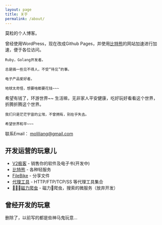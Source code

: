 ```yaml
---
layout: page
title: 关于
permalink: /about/
---
```


莫粒的个人博客。

曾经使用WordPress，现在改成Github Pages，并使用[比特熊](https://bitbear.net)的网站加速进行加速，便于各位访问。


```
Ruby，Golang开发者。

总是搞一些见不得人，不受“待见”的事。

电子产品爱好者。

地球太奇怪，想要啥都要花钱~~~
```


希望有钱了，环游世界~~ 生活嘛，无非家人平安健康，吃好玩好看看这个世界，折腾折腾这个世界。


```
我们只是茫茫宇宙的尘埃，不曾拥有，别在乎失去。
```

```
希望世界和平~~~
```

联系Email： moliliang@gmail.com

## 开发运营的玩意儿

- [V2极客](https://v2geek.com) - 销售你的软件及电子书(开发中)
- [比特熊](https://bitbear.net) - 各种轻服务
- [FileBike](https://file.bike) - 分享文件
- [代理工具](https://github.com/molisoft/bitproxy) - HTTP/FTP/TCP/SS 等代理工具集合
- [磁力爬虫](https://github.com/molisoft/litebt) - 磁力爬虫，搜索的微服务（放弃开发）

## 曾经开发的玩意

删除了，以前写的都是些神马鬼玩意...